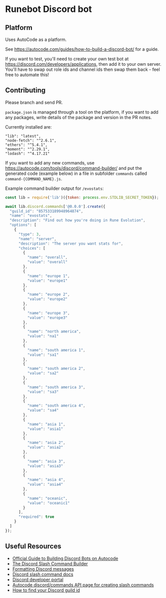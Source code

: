 # Runebot Discord bot

## Platform

Uses AutoCode as a platform.

See https://autocode.com/guides/how-to-build-a-discord-bot/ for a guide.

If you want to test, you'll need to create your own test bot at https://discord.com/developers/applications, then add it to your own server. You'll have to swap out role ids and channel ids then swap them back - feel free to automate this!

## Contributing

Please branch and send PR.

`package.json` is managed through a tool on the platform, if you want to add any packages, write details of the package and version in the PR notes.

Currently installed are:

```
"lib": "latest",
"node-fetch": "^2.6.1",
"ethers": "^5.4.1",
"moment": "^2.29.1",
"lodash": "^4.17.21"
```

If you want to add any new commands, use https://autocode.com/tools/discord/command-builder/ and put the generated code (example below) in a file in subfolder `commands` called `command-{COMMAND_NAME}.js`.

Example command builder output for `/evostats`:

```js
const lib = require('lib')({token: process.env.STDLIB_SECRET_TOKEN});

await lib.discord.commands['@0.0.0'].create({
  "guild_id": "857533189948964874",
  "name": "evostats",
  "description": "Find out how you're doing in Rune Evolution",
  "options": [
    {
      "type": 3,
      "name": "server",
      "description": "The server you want stats for",
      "choices": [
        {
          "name": "overall",
          "value": "overall"
        },
        {
          "name": "europe 1",
          "value": "europe1"
        },
        {
          "name": "europe 2",
          "value": "europe2"
        },
        {
          "name": "europe 3",
          "value": "europe3"
        },
        {
          "name": "north america",
          "value": "na1"
        },
        {
          "name": "south america 1",
          "value": "sa1"
        },
        {
          "name": "south america 2",
          "value": "sa2"
        },
        {
          "name": "south america 3",
          "value": "sa3"
        },
        {
          "name": "south america 4",
          "value": "sa4"
        },
        {
          "name": "asia 1",
          "value": "asia1"
        },
        {
          "name": "asia 2",
          "value": "asia2"
        },
        {
          "name": "asia 3",
          "value": "asia3"
        },
        {
          "name": "asia 4",
          "value": "asia4"
        },
        {
          "name": "oceanic",
          "value": "oceanic1"
        }
      ],
      "required": true
    }
  ]
});
```

## Useful Resources

- [Official Guide to Building Discord Bots on Autocode](https://autocode.com/guides/how-to-build-a-discord-bot/)
- [The Discord Slash Command Builder](https://autocode.com/discord-command-builder/)
- [Formatting Discord messages](https://discord.com/developers/docs/reference#message-formatting)
- [Discord slash command docs](https://discord.com/developers/docs/interactions/slash-commands)
- [Discord developer portal](https://discord.com/developers/applications)
- [Autocode discord/commands API page for creating slash commands](https://autocode.com/lib/discord/commands/)
- [How to find your Discord guild id](https://support.discord.com/hc/en-us/articles/206346498-Where-can-I-find-my-User-Server-Message-ID-)
